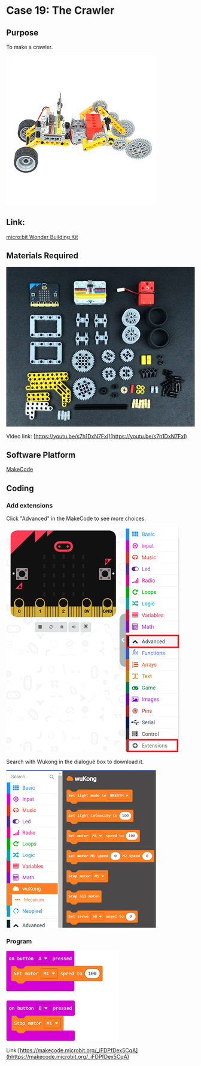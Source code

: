 # Case 19: The Crawler
## Purpose
To make a crawler. 
 
![](./images/case-19-01.png)

## Link: 

[micro:bit Wonder Building Kit](https://www.elecfreaks.com/micro-bit-wonder-building-kit-without-micro-bit-board.html)

## Materials Required

![](./images/case-19-02.png)

Video link:
[https://youtu.be/s7h1DxN7FxI](https://youtu.be/s7h1DxN7FxI)

## Software Platform

[MakeCode](https://makecode.microbit.org/)

## Coding
### Add extensions
Click "Advanced" in the MakeCode to see more choices.
 
![](./images/case-01-03.png)

Search with Wukong in the dialogue box to download it. 

![](./images/case-01-04.png)





### Program
 
![](./images/case-11-03.png)

Link:[https://makecode.microbit.org/_iFDPfDex5CqA](hhttps://makecode.microbit.org/_iFDPfDex5CqA)

